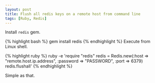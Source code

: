 ```yaml
---
layout: post
title: Flush all redis keys on a remote host from command line
tags: [Ruby, Redis]
---
```


Install `redis` gem.

{% highlight bash %}
gem install redis
{% endhighlight %}
Execute from Linux shell.

{% highlight ruby %}
ruby -e 'require "redis"
redis = Redis.new(:host => "remote.host.ip.address", :password => "PASSWORD", :port => 6379)
redis.flushall'
{% endhighlight %}

Simple as that.
